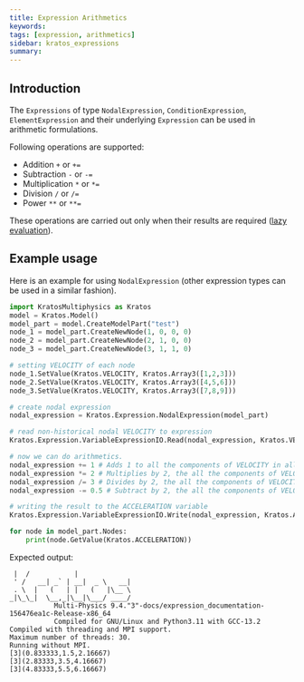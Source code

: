 ```yaml
---
title: Expression Arithmetics
keywords: 
tags: [expression, arithmetics]
sidebar: kratos_expressions
summary: 
---
```


## Introduction

The ```Expressions``` of type ```NodalExpression```, ```ConditionExpression```, ```ElementExpression``` and their underlying ```Expression``` can be used in arithmetic formulations.

Following operations are supported:
* Addition ```+``` or ```+=```
* Subtraction ```-``` or ```-=```
* Multiplication ```*``` or ```*=```
* Division ```/``` or ```/=```
* Power ```**``` or ```**=```

These operations are carried out only when their results are required ([lazy evaluation](https://en.wikipedia.org/wiki/Lazy_evaluation)).

## Example usage
Here is an example for using ```NodalExpression``` (other expression types can be used in a similar fashion).
```python
import KratosMultiphysics as Kratos
model = Kratos.Model()
model_part = model.CreateModelPart("test")
node_1 = model_part.CreateNewNode(1, 0, 0, 0)
node_2 = model_part.CreateNewNode(2, 1, 0, 0)
node_3 = model_part.CreateNewNode(3, 1, 1, 0)

# setting VELOCITY of each node
node_1.SetValue(Kratos.VELOCITY, Kratos.Array3([1,2,3]))
node_2.SetValue(Kratos.VELOCITY, Kratos.Array3([4,5,6]))
node_3.SetValue(Kratos.VELOCITY, Kratos.Array3([7,8,9]))

# create nodal expression
nodal_expression = Kratos.Expression.NodalExpression(model_part)

# read non-historical nodal VELOCITY to expression
Kratos.Expression.VariableExpressionIO.Read(nodal_expression, Kratos.VELOCITY, False)

# now we can do arithmetics.
nodal_expression += 1 # Adds 1 to all the components of VELOCITY in all the entities
nodal_expression *= 2 # Multiplies by 2, the all the components of VELOCITY in all the entities
nodal_expression /= 3 # Divides by 2, the all the components of VELOCITY in all the entities
nodal_expression -= 0.5 # Subtract by 2, the all the components of VELOCITY in all the entities

# writing the result to the ACCELERATION variable
Kratos.Expression.VariableExpressionIO.Write(nodal_expression, Kratos.ACCELERATION, False)

for node in model_part.Nodes:
    print(node.GetValue(Kratos.ACCELERATION))
```
Expected output:
```console
 |  /           |
 ' /   __| _` | __|  _ \   __|
 . \  |   (   | |   (   |\__ \
_|\_\_|  \__,_|\__|\___/ ____/
           Multi-Physics 9.4."3"-docs/expression_documentation-156476ea1c-Release-x86_64
           Compiled for GNU/Linux and Python3.11 with GCC-13.2
Compiled with threading and MPI support.
Maximum number of threads: 30.
Running without MPI.
[3](0.833333,1.5,2.16667)
[3](2.83333,3.5,4.16667)
[3](4.83333,5.5,6.16667)
```
